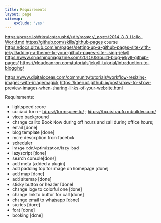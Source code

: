 ```yaml
---
title: Requirements
layout: page
sitemap: 
    exclude: 'yes'
---
```


https://prose.io/#rkrules/srushti/edit/master/_posts/2014-3-3-Hello-World.md
https://github.com/skills/github-pages  course
https://docs.github.com/en/pages/setting-up-a-github-pages-site-with-jekyll/adding-a-theme-to-your-github-pages-site-using-jekyll
https://www.smashingmagazine.com/2014/08/build-blog-jekyll-github-pages/
https://cloudcannon.com/tutorials/jekyll-tutorial/introduction-to-blogging/

https://www.digitalocean.com/community/tutorials/workflow-resizing-images-with-imagemagick
https://kaeruct.github.io/posts/how-to-show-preview-images-when-sharing-links-of-your-website.html


Requirements:
- lightspeed score
- contact form - https://formspree.io/ ; https://bootstrapformbuilder.com/
- video background
- change call to Book Now during off hours and call during office hours; 
- email [done]
- blog template [done]
- more description from facebok
- scheduler
- image cdn/optimization/lazy load
- lazyscript [done]
- search console[done]
- add meta [added a plugin]
- add padding top for image on homepage [done]
- add map [done]
- add sitemap [done]
- sticky button or header [done]
- change logo to colorful one [done]
- change link to button for call [done]
- change email to whatsapp [done]
- stories [done]
- font [done]
- booking [done]
